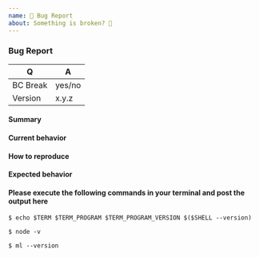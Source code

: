 ```yaml
---
name: 🐞 Bug Report
about: Something is broken? 🔨
---
```


### Bug Report

<!-- Fill in the relevant information below to help triage your issue. -->

|    Q        |   A
|------------ | ------
| BC Break    | yes/no
| Version     | x.y.z

#### Summary

<!-- Provide a summary desciribing the problem you are experiencing. -->

#### Current behavior

<!-- What is the current (buggy) behavior? -->

#### How to reproduce

<!--
Provide steps to reproduce the bug.
If possible, also add a code snippet with relevant configuration, entity mappings, DQL etc.
Adding a failing Unit or Functional Test would help us a lot - you can submit one in a Pull Request separately, referencing this bug report.
-->

#### Expected behavior

<!-- What was the expected (correct) behavior? -->

#### Please execute the following commands in your terminal and post the output here

```
$ echo $TERM $TERM_PROGRAM $TERM_PROGRAM_VERSION $($SHELL --version)
```

```
$ node -v
```

```
$ ml --version
```
